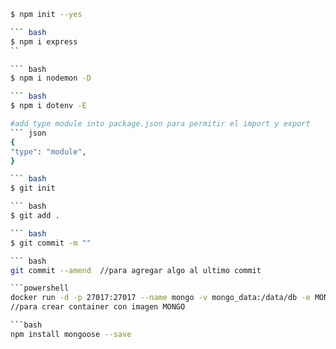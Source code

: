 
``` bash
$ npm init --yes

``` bash
$ npm i express
``

``` bash
$ npm i nodemon -D

``` bash 
$ npm i dotenv -E

#add type module into package.json para permitir el import y export
``` json
{
"type": "module",
}

``` bash 
$ git init

``` bash
$ git add .

``` bash
$ git commit -m ""

``` bash
git commit --amend  //para agregar algo al ultimo commit

```powershell
docker run -d -p 27017:27017 --name mongo -v mongo_data:/data/db -e MONGO_INITDB_ROOT_USERNAME=root -e MONGO_INITDB_ROOT_PASSWORD=root mongo:latest
//para crear container con imagen MONGO

```bash
npm install mongoose --save
```
